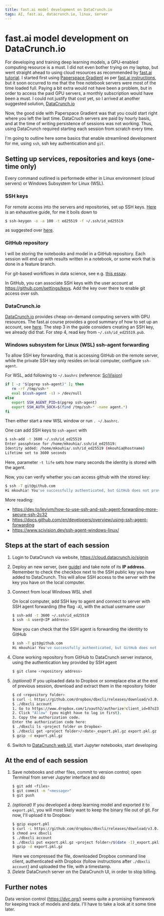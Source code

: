 ```yaml
---
title: fast.ai model development on DataCrunch.io
tags: AI, fast.ai, datacrunch.io, linux, server 
---
```


# fast.ai model development on DataCrunch.io

For developing and training deep learning models, a GPU-enabled computing resource is a must.
I did not even bother trying on my laptop, but went straight ahead to using cloud resources as recommended by
[fast.ai tutorial](https://course.fast.ai/). I started first using [Paperspace Gradient](https://gradient.paperspace.com/)
as per [fast.ai instructions](https://course.fast.ai/start_gradient),
but it soon occurred to me that the free notebook servers were most of the time loaded full.
Paying a bit extra would not have been a problem, but in order to access the paid GPU servers, a monthly subscription would
have been a must. I could not justify that cost yet, so I arrived at another suggested solution, [DataCrunch.io](https://datacrunch.io/)

Now, the good side with Paperspace Gradient was that you could start right where you left the last time.
DataCruch servers are paid by hourly basis, and at the time of writing persistence of sessions was not working.
Thus, using DataCrunch required starting each session from scratch every time.

I'm going to outline here some basics that enable streamlined development for me, using `ssh`, ssh key authentication and `git`.

## Setting up services, repositories and keys (one-time only)

Every command outlined is performede either in Linux environment (cloud servers) or Windows Subsystem for Linux (WSL).

### SSH keys

For remote access into the servers and repositories, set up SSH keys. [Here](https://www.ssh.com/academy/ssh/keygen) is an exhaustive
guide, for me it boils down to
```sh
$ ssh-keygen -o -a 100 -t ed25519 -f ~/.ssh/id_ed25519
```
as suggested over [here](https://medium.com/risan/upgrade-your-ssh-key-to-ed25519-c6e8d60d3c54).

### GitHub repository

I will be storing the notebooks and model in a GitHub repository. Each session will end up with results written in a notebook,
or some work that is done in a feature branch. 

For git-based workflows in data science, see e.g. [this essay](https://ericmjl.github.io/essays-on-data-science/workflow/gitflow/).

In GitHub, you can associate SSH keys with the user account at https://github.com/settings/keys. Add the key over there to enable
git access over ssh.

### DataCrunch.io

[DataCrunch.io](https://datacrunch.io/) provides cheap on-demand computing servers with GPU resources.
The fast.ai course provides a good summary of how to set up an account, see [here](https://course.fast.ai/start_datacrunch).
The step 3 in the guide considers creating an SSH key, we already did that. For step 4, read key from `~/.ssh/id_ed25519.pub`.


### Windows subsystem for Linux (WSL) ssh-agent forwarding

To allow SSH key forwarding, that is accessing GitHub on the remote server, while the private SSH key only resides on local computer,
configure `ssh-agent`.

For WSL, add following to `~/.bashrc` (reference: [SciVision](https://www.scivision.dev/ssh-agent-windows-linux/)) 
```sh
if [ -z "$(pgrep ssh-agent)" ]; then
   rm -rf /tmp/ssh-*
   eval $(ssh-agent -s) > /dev/null
else
   export SSH_AGENT_PID=$(pgrep ssh-agent)
   export SSH_AUTH_SOCK=$(find /tmp/ssh-* -name agent.*)
fi
```

Then either start a new WSL window or run `. ~/.bashrc`.

One can add SSH keys to `ssh-agent` with
```sh
$ ssh-add -t 3600 ~/.ssh/id_ed25519
Enter passphrase for /home/mkouhia/.ssh/id_ed25519:
Identity added: /home/mkouhia/.ssh/id_ed25519 (mkouhia@hostname)
Lifetime set to 3600 seconds
```
Here, parameter `-t life` sets how many seconds the identity is stored with the agent.

Now, you can verify whether you can access github with the stored key:
```sh
$ ssh -T git@github.com
Hi mkouhia! You've successfully authenticated, but GitHub does not provide shell access.
```

More reading:
- https://dev.to/levivm/how-to-use-ssh-and-ssh-agent-forwarding-more-secure-ssh-2c32
- https://docs.github.com/en/developers/overview/using-ssh-agent-forwarding
- https://www.scivision.dev/ssh-agent-windows-linux/


## Steps at the start of each session

1. Login to DataCrunch via website, https://cloud.datacrunch.io/signin
2. Deploy an new server, (see [guide](https://cloud.datacrunch.io/dashboard/deploy-server)) and take note of its **IP address**.
   Remember to check the checkbox next to the SSH public key you have added to DataCrunch. This will allow SSH access to the server
   with the key you have on the local computer.
3. Connect from local Windows WSL shell

    On local computer, add SSH key to agent and connect to server with SSH agent forwarding (the flag `-A`), with the actual username _user_
    ```sh
    $ ssh-add -t 3600 ~/.ssh/id_ed25519
    $ ssh -A user@<IP address>
    ```
    Now you can check that the SSH agent is forwarding the identity to GitHub
    ```sh
    $ ssh -T git@github.com
    Hi mkouhia! You've successfully authenticated, but GitHub does not provide shell access.
    ```
4. Clone working repository from GitHub to DataCrunch server instance, using the authentication key provided by SSH agent
    ```sh
    $ git clone <repository address>
    ```
4. _(optional)_ If you uploaded data to Dropbox or someplace else at the end of previous session, download and extract them in the repository folder
   ```sh
   $ cd <repository folder>
   $ curl -L https://github.com/dropbox/dbxcli/releases/download/v3.0.0/dbxcli-linux-amd64 -o dbxcli
   $ ./dbxcli account
   1. Go to https://www.dropbox.com/1/oauth2/authorize?client_id=07o23gulcj8qi69&response_type=code&state=state
   2. Click "Allow" (you might have to log in first).
   3. Copy the authorization code.
   Enter the authorization code here:
   $ ./dbxcli ls <project folder on Dropbox>
   $ ./dbxcli get <project folder>/<date>_export.pkl.gz export.pkl.gz
   $ gzip -d export.pkl.gz
   ```
6. Switch to [DataCrunch web UI](https://cloud.datacrunch.io/dashboard/server-overview), start Jupyter notebooks, start developing

## At the end of each session

1. Save notebooks and other files, commit to version control; open Terminal from server Jupyter interface and do
    ```sh
    $ git add <files>
    $ git commit -m "<message>"
    $ git push
    ```
2. _(optional)_ If you developed a deep learning model and exported it to `export.pkl`, you will most likely want to keep the binary file out of git.
   For now, I'll upload it to Dropbox:
     ```sh
     $ gzip export.pkl
     $ curl -L https://github.com/dropbox/dbxcli/releases/download/v3.0.0/dbxcli-linux-amd64 -o dbxcli
     $ chmod a+x dbxcli
     $ ./dbxcli account
     $ ./dbxcli put export.pkl.gz <project folder>/$(date -I)_export.pkl.gz
     $ gzip -d export.pkl.gz
     ```
   Here we compressed the file, downloaded Dropbox command line client, authenticated with Dropbox (follow instructions after `./dbxcli account`)
   and uploaded the file, with a timestamp.
5. *Delete* DataCrunch server on the DataCrunch UI, in order to stop billing.


## Further notes
Data version control (https://dvc.org/) seems quite a promising framework for keeping track of models and data.
I'll have to take a look at it some time later.
